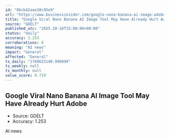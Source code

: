 ```yaml
---
id: "0bcb42aee38c95e9"
url: "https://www.businessinsider.com/google-nano-banana-ai-image-adobe-firefly-downloads-2025-10"
title: "Google Viral Nano Banana AI Image Tool May Have Already Hurt Adobe"
source: "GDELT"
published_utc: "2025-10-16T15:00:00+00:00"
status: "daily"
accuracy: 1.253
corroborations: 0
meaning: "AI news"
impact: "General"
affected: "General"
ts_daily: "1760633140.996899"
ts_weekly: null
ts_monthly: null
value_score: 0.719
---
```

## Google Viral Nano Banana AI Image Tool May Have Already Hurt Adobe

- Source: GDELT
- Accuracy: 1.253

AI news

